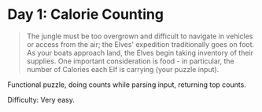 # Day 1: Calorie Counting

> The jungle must be too overgrown and difficult to navigate in vehicles or access from the air; 
> the Elves' expedition traditionally goes on foot. As your boats approach land, the Elves begin taking 
> inventory of their supplies. One important consideration is food - in particular, the number of 
> Calories each Elf is carrying (your puzzle input).

Functional puzzle, doing counts while parsing input, returning top counts.

Difficulty: Very easy.